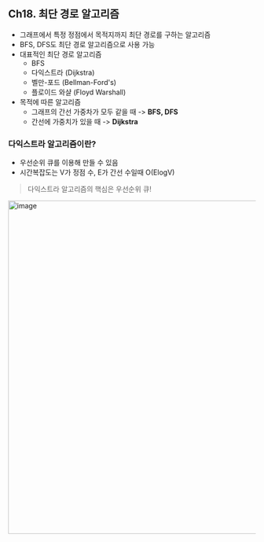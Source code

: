 ## Ch18. 최단 경로 알고리즘

- 그래프에서 특정 정점에서 목적지까지 최단 경로를 구하는 알고리즘
- BFS, DFS도 최단 경로 알고리즘으로 사용 가능
- 대표적인 최단 경로 알고리즘
  - BFS
  - 다익스트라 (Dijkstra)
  - 벨만-포드 (Bellman-Ford's)
  - 플로이드 와샬 (Floyd Warshall)
- 목적에 따른 알고리즘
  - 그래프의 간선 가중차가 모두 같을 때
    -> **BFS, DFS**
  - 간선에 가중치가 있을 때
    -> **Dijkstra**

### 다익스트라 알고리즘이란?

- 우선순위 큐를 이용해 만들 수 있음
- 시간복잡도는 V가 정점 수, E가 간선 수일때 O(ElogV)

> 다익스트라 알고리즘의 핵심은 우선순위 큐!

<img width="678" alt="image" src="https://github.com/pipisebastian/algorithm-study/assets/78250089/f3f0f10f-adc9-4ae9-bd3f-ad858a7c4ed0">
